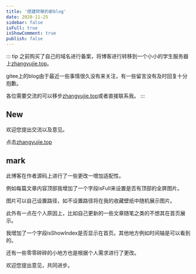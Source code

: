 ```yaml
---
title: '搭建转移的新blog'
date: 2020-11-25
sidebar: false
isFull: true
isShowComment: true
publish: false
---
```


::: tip
之前购买了自己的域名进行备案，将博客进行转移到一个小小的学生服务器上[zhangyujie.top](https://zhangyujie.top)。

gitee上的blog由于最近一些事情很久没有来关注，有一些留言没有及时回复十分抱歉。

各位需要交流的可以移步[zhangyujie.top](https://zhangyujie.top)或者直接联系我。
:::

<!-- more -->

## New

欢迎您提出交流以及意见。

点击[zhangyujie.top](https://zhangyujie.top)

## mark

此博客在作者源码上进行了一些更改一增加适配性。

例如每篇文章内容顶部我增加了一个字段isFull来设置是否有顶部的全屏图片。

图片可以自己设置路径，如不设置路径将在我的收藏壁纸中随机展示图片。

此外有一点在个人原因上，比如自己更新的一些文章随笔之类的不想其在首页展示。

我增加了一个字段isShowIndex是否显示在首页。其他地方例如时间轴是可以看到的。

还有一些零零碎碎的小地方也是根据个人需求进行了更改。

欢迎您提出意见，共同进步。